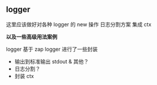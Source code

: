 
## logger
这里应该做好对各种 logger 的 new 操作
日志分割方案
集成 ctx

**以及一些高级用法案例**

logger 基于 zap logger 进行了一些封装

* 输出到标准输出 stdout & 其他？
* 日志分割？
* 封装 ctx



